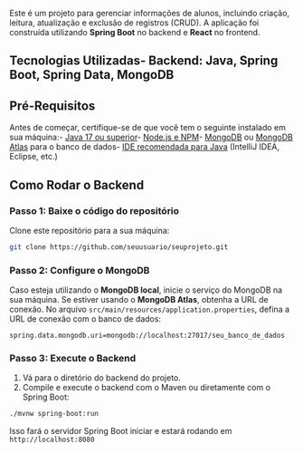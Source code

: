 Este é um projeto para gerenciar informações de alunos, incluindo criação, leitura, atualização e
 exclusão de registros (CRUD). A aplicação foi construída utilizando **Spring Boot** no backend e
 **React** no frontend.
 
 ## Tecnologias Utilizadas- **Backend**: Java, Spring Boot, Spring Data, MongoDB
  ## Pré-Requisitos
 Antes de começar, certifique-se de que você tem o seguinte instalado em sua máquina:- [Java 17 ou superior](https://adoptopenjdk.net/)- [Node.js e NPM](https://nodejs.org/)- [MongoDB](https://www.mongodb.com/try/download/community) ou [MongoDB
 Atlas](https://www.mongodb.com/cloud/atlas) para o banco de dados- [IDE recomendada para Java](https://spring.io/tools) (IntelliJ IDEA, Eclipse, etc.)

 ## Como Rodar o Backend
### Passo 1: Baixe o código do repositório
 Clone este repositório para a sua máquina:
 ```bash
 git clone https://github.com/seuusuario/seuprojeto.git
 ```
 ### Passo 2: Configure o MongoDB
 Caso esteja utilizando o **MongoDB local**, inicie o serviço do MongoDB na sua máquina. Se
 estiver usando o **MongoDB Atlas**, obtenha a URL de conexão.
 No arquivo `src/main/resources/application.properties`, defina a URL de conexão com o banco de
 dados:
 ```properties
 spring.data.mongodb.uri=mongodb://localhost:27017/seu_banco_de_dados
 ```
 ### Passo 3: Execute o Backend
 1. Vá para o diretório do backend do projeto.
 2. Compile e execute o backend com o Maven ou diretamente com o Spring Boot:
 ```bash
 ./mvnw spring-boot:run
```
 Isso fará o servidor Spring Boot iniciar e estará rodando em `http://localhost:8080`
